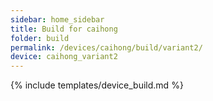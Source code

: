 ```yaml
---
sidebar: home_sidebar
title: Build for caihong
folder: build
permalink: /devices/caihong/build/variant2/
device: caihong_variant2
---
```

{% include templates/device_build.md %}
